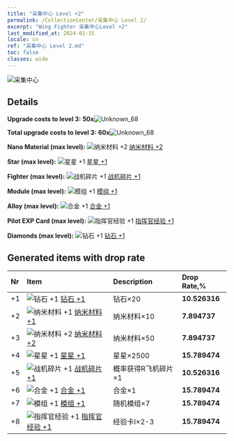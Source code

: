 ```yaml
---
title: "采集中心 Level +2"
permalink: /CollectionCenter/采集中心 Level 2/
excerpt: "Wing Fighter 采集中心Level +2"
last_modified_at: 2024-01-15
locale: cn
ref: "采集中心 Level 2.md"
toc: false
classes: wide
---
```



  ![采集中心](/images/bh_img6.png)

## Details

 **Upgrade costs to level 3:** **50x**![Unknown_68](/images/item/bh_img25_p.png)

 **Total upgrade costs to level 3:** **60x**![Unknown_68](/images/item/bh_img25_p.png)

 **Nano Material (max level):** ![纳米材料 +2](/images/cc/CC_Nano_Material_2_p.png) [纳米材料 +2](/cn/CollectionCenter/纳米材料_2/)

 **Star (max level):** ![星星 +1](/images/cc/CC_Star_1_p.png) [星星 +1](/cn/CollectionCenter/星星_1/)

 **Fighter (max level):** ![战机碎片 +1](/images/cc/CC_Fighter_Shard_1_p.png) [战机碎片 +1](/cn/CollectionCenter/战机碎片_1/)

 **Module (max level):** ![模组 +1](/images/cc/CC_Module_1_p.png) [模组 +1](/cn/CollectionCenter/模组_1/)

 **Alloy (max level):** ![合金 +1](/images/cc/CC_Alloy_Plate_1_p.png) [合金 +1](/cn/CollectionCenter/合金_1/)

 **Pilot EXP Card (max level):** ![指挥官经验 +1](/images/cc/CC_Commander_EXP_Card_1_p.png) [指挥官经验 +1](/cn/CollectionCenter/指挥官经验_1/)

 **Diamonds (max level):** ![钻石 +1](/images/cc/CC_Diamond_1_p.png) [钻石 +1](/cn/CollectionCenter/钻石_1/)

## Generated items with drop rate

  |  Nr |     Item   |    Description   |  Drop Rate,% |
  |:----|:-----------|:-----------------|:-------------|
  | +1 | ![钻石 +1](/images/cc/CC_Diamond_1_p.png) [钻石 +1](/cn/CollectionCenter/钻石_1/) | 钻石×20 | **10.526316** |
  | +2 | ![纳米材料 +1](/images/cc/CC_Nano_Material_1_p.png) [纳米材料 +1](/cn/CollectionCenter/纳米材料_1/) | 纳米材料×10 | **7.894737** |
  | +3 | ![纳米材料 +2](/images/cc/CC_Nano_Material_2_p.png) [纳米材料 +2](/cn/CollectionCenter/纳米材料_2/) | 纳米材料×50 | **7.894737** |
  | +4 | ![星星 +1](/images/cc/CC_Star_1_p.png) [星星 +1](/cn/CollectionCenter/星星_1/) | 星星×2500 | **15.789474** |
  | +5 | ![战机碎片 +1](/images/cc/CC_Fighter_Shard_1_p.png) [战机碎片 +1](/cn/CollectionCenter/战机碎片_1/) | 概率获得R飞机碎片×1 | **10.526316** |
  | +6 | ![合金 +1](/images/cc/CC_Alloy_Plate_1_p.png) [合金 +1](/cn/CollectionCenter/合金_1/) | 合金×1 | **15.789474** |
  | +7 | ![模组 +1](/images/cc/CC_Module_1_p.png) [模组 +1](/cn/CollectionCenter/模组_1/) | 随机模组×7 | **15.789474** |
  | +8 | ![指挥官经验 +1](/images/cc/CC_Commander_EXP_Card_1_p.png) [指挥官经验 +1](/cn/CollectionCenter/指挥官经验_1/) | 经验卡I×2-3 | **15.789474** |

